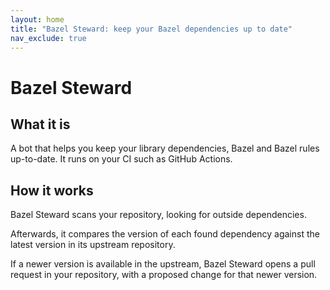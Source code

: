 ```yaml
---
layout: home
title: "Bazel Steward: keep your Bazel dependencies up to date"
nav_exclude: true
---
```


# **Bazel Steward**

## What it is
A bot that helps you keep your library dependencies, Bazel and Bazel rules up-to-date. 
It runs on your CI such as GitHub Actions.

## How it works

Bazel Steward scans your repository, looking for outside dependencies.

Afterwards, it compares the version of each found dependency against the latest version in its upstream repository.

If a newer version is available in the upstream, Bazel Steward opens a pull request in your repository, with a proposed change for that newer version.
